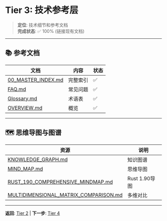 # Tier 3: 技术参考层

> **定位**: 技术细节和参考文档  
> **完成状态**: ✅ 100% (链接现有文档)

---

## 📚 参考文档

| 文档 | 内容 | 状态 |
|------|------|------|
| [00_MASTER_INDEX.md](../00_MASTER_INDEX.md) | 完整索引 | ✅ |
| [FAQ.md](../FAQ.md) | 常见问题 | ✅ |
| [Glossary.md](../Glossary.md) | 术语表 | ✅ |
| [OVERVIEW.md](../OVERVIEW.md) | 概览 | ✅ |

---

## 🗺️ 思维导图与图谱

| 资源 | 说明 |
|------|------|
| [KNOWLEDGE_GRAPH.md](../KNOWLEDGE_GRAPH.md) | 知识图谱 |
| [MIND_MAP.md](../MIND_MAP.md) | 思维导图 |
| [RUST_190_COMPREHENSIVE_MINDMAP.md](../RUST_190_COMPREHENSIVE_MINDMAP.md) | Rust 1.90导图 |
| [MULTIDIMENSIONAL_MATRIX_COMPARISON.md](../MULTIDIMENSIONAL_MATRIX_COMPARISON.md) | 多维对比 |

---

**返回**: [Tier 2](../tier_02_guides/) | **下一步**: [Tier 4](../tier_04_advanced/)
